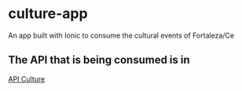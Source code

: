 # culture-app
An app built with Ionic to consume the cultural events of Fortaleza/Ce


## The API that is being consumed is in
[API Culture](https://restapiforappcultura.herokuapp.com/eventos/)

